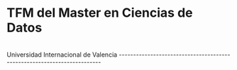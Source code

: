 <h1>TFM del Master en Ciencias de Datos</h1>
<br/><span font-size=0.875em>Universidad Internacional de Valencia</span>
------------------------------------------------------------------------

